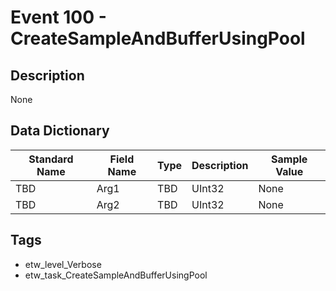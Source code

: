 # Event 100 - CreateSampleAndBufferUsingPool

## Description
None

## Data Dictionary
|Standard Name|Field Name|Type|Description|Sample Value|
|---|---|---|---|---|
|TBD|Arg1|TBD|UInt32|None|None|
|TBD|Arg2|TBD|UInt32|None|None|

## Tags
* etw_level_Verbose
* etw_task_CreateSampleAndBufferUsingPool